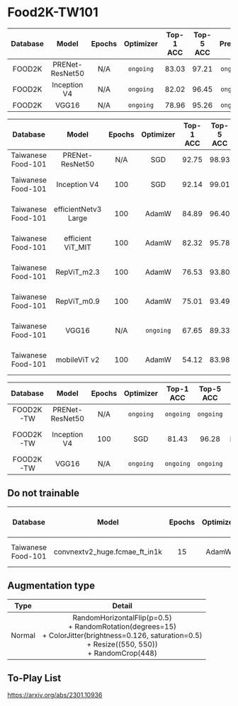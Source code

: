 # Food2K-TW101

| Database | Model | Epochs | Optimizer | Top-1 ACC | Top-5 ACC | Pretrain | Augmentation type |
| :---------: | :--------: | :--------: | :--------: | :--------: | :--------: | :--------: | :--------: |
| FOOD2K | PRENet-ResNet50 | N/A | `ongoing` | 83.03 | 97.21 | `ongoing` | `ongoing` |
| FOOD2K | Inception V4 | N/A | `ongoing` | 82.02 | 96.45 | `ongoing` | `ongoing` |
| FOOD2K | VGG16 | N/A | `ongoing` | 78.96 | 95.26 | `ongoing` | `ongoing` |

| Database | Model | Epochs | Optimizer | Top-1 ACC | Top-5 ACC | Pretrain | Augmentation type |
| :---------: | :--------: | :--------: | :--------: | :--------: | :--------: | :--------: | :--------: |
| Taiwanese Food-101 | PRENet-ResNet50 | N/A | SGD | 92.75 | 98.93 | `ongoing` | Normal |
| Taiwanese Food-101 | Inception V4 | 100 | SGD | 92.14 | 99.01 | On imagenet-1k | Normal |
| Taiwanese Food-101 | efficientNetv3 Large |100 | AdamW | 84.89 | 96.40 | On imagenet-1k | Normal |
| Taiwanese Food-101 | efficient ViT_MIT | 100 | AdamW | 82.32 | 95.78 | On imagenet-1k | Normal |
| Taiwanese Food-101 | RepViT_m2.3 | 100 | AdamW |  76.53 | 93.80 | On imagenet-1k | Normal |
| Taiwanese Food-101 | RepViT_m0.9 | 100 | AdamW |  75.01 | 93.49 | On imagenet-1k | Normal |
| Taiwanese Food-101 | VGG16 | N/A | `ongoing` |  67.65 | 89.33 | On imagenet-1k | Normal |
| Taiwanese Food-101 | mobileViT v2 | 100 | AdamW | 54.12 | 83.98 | On imagenet-1k | Normal |

| Database | Model | Epochs | Optimizer | Top-1 ACC | Top-5 ACC | Pretrain | Augmentation type |
| :---------: | :--------: | :--------: | :--------: | :--------: | :--------: | :--------: | :--------: |
| FOOD2K-TW | PRENet-ResNet50 | N/A | `ongoing` | `ongoing` | `ongoing` | `ongoing` | `ongoing` |
| FOOD2K-TW | Inception V4 | 100 | SGD | 81.43 | 96.28 | On imagenet-1k | Normal |
| FOOD2K-TW | VGG16 | N/A | `ongoing` | `ongoing` | `ongoing` | `ongoing` | `ongoing` |


## Do not trainable
| Database | Model | Epochs | Optimizer | Top-1 ACC | Top-5 ACC | Pretrain | Augmentation type |
| :---------: | :--------: | :--------: | :--------: | :--------: | :--------: | :--------: | :--------: |
| Taiwanese Food-101  | convnextv2_huge.fcmae_ft_in1k | 15 | AdamW | 1.02 | 0.99 |  On imagenet-1k | Normal |

## Augmentation type
| Type | Detail |
| :---------: | :--------: |
| Normal | RandomHorizontalFlip(p=0.5) <br> + RandomRotation(degrees=15) <br> + ColorJitter(brightness=0.126, saturation=0.5) <br> + Resize((550, 550)) <br> + RandomCrop(448)|

## To-Play List
https://arxiv.org/abs/2301.10936
